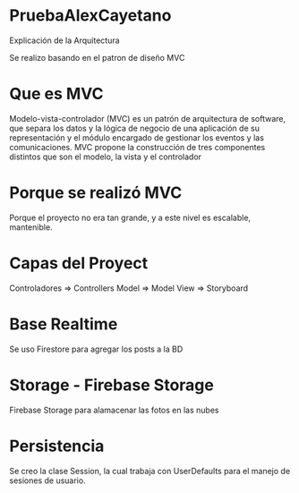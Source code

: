 # PruebaAlexCayetano

Explicación de la Arquitectura <br/>

Se realizo basando en el patron de diseño MVC

Que es MVC
=====================
Modelo-vista-controlador (MVC) es un patrón de arquitectura de software, que separa los datos y la lógica de negocio de una aplicación de su representación y el módulo encargado de gestionar los eventos y las comunicaciones. MVC propone la construcción de tres componentes distintos que son el modelo, la vista y el controlador

Porque se realizó MVC
=====================
Porque el proyecto no era tan grande, y a este nivel es escalable, mantenible.

Capas del Proyect
=====================
Controladores => Controllers
Model         => Model
View          => Storyboard

Base Realtime
=====================
Se uso Firestore para agregar los posts a la BD

Storage - Firebase Storage
=========================
Firebase Storage para alamacenar las fotos en las nubes

Persistencia
============
Se creo la clase Session, la cual trabaja con UserDefaults para el manejo de sesiones de usuario.

